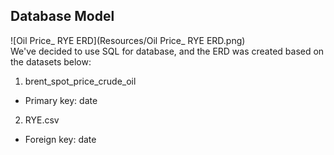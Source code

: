 ## Database Model
![Oil Price_ RYE ERD](Resources/Oil Price_ RYE ERD.png)  
We've decided to use SQL for database, and the ERD was created based on the datasets below:
1. brent_spot_price_crude_oil
* Primary key: date
2. RYE.csv
* Foreign key: date
